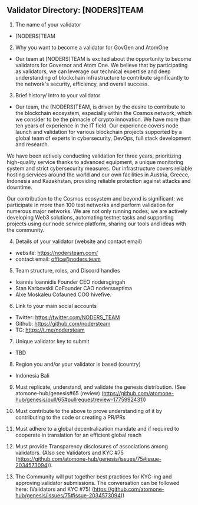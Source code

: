 ## Validator Directory: [NODERS]TEAM

1) The name of your validator

- [NODERS]TEAM

2) Why you want to become a validator for GovGen and AtomOne

- Our team at [NODERS]TEAM is excited about the opportunity to become validators for Governor and Atom One. We believe that by participating as validators, we can leverage our technical expertise and deep understanding of blockchain infrastructure to contribute significantly to the network's security, efficiency, and overall success.

3) Brief history/ Intro to your validator 

- Our team, the [NODERS]TEAM, is driven by the desire to contribute to the blockchain ecosystem, especially within the Cosmos network, which we consider to be the pinnacle of crypto innovation. We have more than ten years of experience in the IT field. Our experience covers node launch and validation for various blockchain projects supported by a global team of experts in cybersecurity, DevOps, full stack development and research.

We have been actively conducting validation for three years, prioritizing high-quality service thanks to advanced equipment, a unique monitoring system and strict cybersecurity measures. Our infrastructure covers reliable hosting services around the world and our own facilities in Austria, Greece, Indonesia and Kazakhstan, providing reliable protection against attacks and downtime.

Our contribution to the Cosmos ecosystem and beyond is significant: we participate in more than 100 test networks and perform validation for numerous major networks. We are not only running nodes; we are actively developing Web3 solutions, automating testnet tasks and supporting projects using our node service platform, sharing our tools and ideas with the community.

4) Details of your validator (website and contact email)

- website: https://nodersteam.com/
- contact email: office@noders.team

5) Team structure, roles, and Discord handles

- Ioannis Ioannidis Founder CEO nodersgingah
- Stan Karbovskii CoFounder CAO nodersseptima
- Alxe Moskaleu Cofauned COO hivefive.

6) Link to your main social accounts

- Twitter: https://twitter.com/NODERS_TEAM
- Github: https://github.com/nodersteam
- TG: https://t.me/nodersteam

7) Unique validator key to submit

- TBD

8) Region you and/or your validator is based (country)

- Indonesia Bali

9) Must replicate, understand, and validate the genesis distribution. (See atomone-hub/genesis#65 (review) (https://github.com/atomone-hub/genesis/pull/65#pullrequestreview-1775992431))

10) Must contribute to the above to prove understanding of it by contributing to the code or creating a PR/PRs

11) Must adhere to a global decentralization mandate and if required to cooperate in translation for an efficient global reach

12) Must provide Transparency disclosures of associations among validators. (Also see Validators and KYC #75 (https://github.com/atomone-hub/genesis/issues/75#issue-2034573094)).

13) The Community will put together best practices for KYC-ing and approving validator submissions. The conversation can be followed here: (Validators and KYC #75) (https://github.com/atomone-hub/genesis/issues/75#issue-2034573094))
